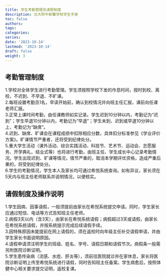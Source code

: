 ```yaml
---
title: 学生考勤管理及请假制度
description: 北大附中新馨学校学生手册
toc: false
authors:
tags:
categories:
series:
date: '2023-10-14'
lastmod: '2023-10-14'
draft: false
weight: 3
---
```

## 考勤管理制度
1.学校对全体学生进行考勤管理。学生须按照学校下发的作息时间，按时到校、离校，不迟到、不早退、不旷课。  
2.每班设置考勤员1名，早读开始前，确认到校情况并向班主任汇报，课前向任课老师汇报。  
3.正常上课时间考勤，由任课教师如实记录。学生迟到10分钟以内，考勤记为“迟到”；学生早退10分钟以内，考勤记为“早退”；学生未到、迟到或早退10分钟以上，考勤记为“缺席”。  
4.迟到、缺席、旷课会在课程成绩中扣除相应分数，具体扣分标准参见《学业评价方案》。旷课情节严重者，还将受到纪律处分。  
5.重大学生活动（课外活动、综合实践活动、科技节、艺术节、运动会、志愿服务、开学典礼、结业式等）也将进行考勤，由班主任、学生成长中心记录考勤情况。学生出现迟到、旷课等情况，情节严重的，取消本学期评优资格，造成严重后果的，将受到纪律处分。  
6.学生的考勤情况，学生本人及家长均可通过希悦系统查询。如有异议，家长须在5天内与班主任老师联系并说明情况，以便核实。  
## 请假制度及操作说明
1.学生因病、因事请假，一般须提前由家长在希悦系统提交申请。同时，学生家长应通过短信、电话等方式告知班主任老师。   
2.病假3天以内（含3天），由家长在希悦系统请假；病假超过3天或请假，由家长在希悦系统请假，并按系统提示完成后续请假手续。   
3.因特殊原因未能提前在网上请假的，须在返校时向年级主任补交请假申请，并由学生家长书面说明原因。   
4.请假申请须注明学生的班级、姓名、学号、请假日期和请假节次。病假条一般需另附医院诊断证明。   
5.学生患传染病（流感、水痘、肝炎等），须前往医院就诊并在家休息，家长将医院诊断证明上传至希悦系统进行请假，同时告知班主任备案。学生病愈后，按照体健中心相关要求提交证明，返校复课。  